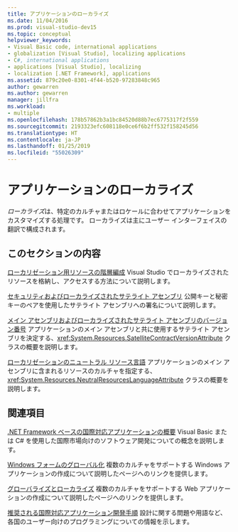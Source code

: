 ```yaml
---
title: アプリケーションのローカライズ
ms.date: 11/04/2016
ms.prod: visual-studio-dev15
ms.topic: conceptual
helpviewer_keywords:
- Visual Basic code, international applications
- globalization [Visual Studio], localizing applications
- C#, international applications
- applications [Visual Studio], localizing
- localization [.NET Framework], applications
ms.assetid: 879c20e0-8301-4f44-b520-97283848c965
author: gewarren
ms.author: gewarren
manager: jillfra
ms.workload:
- multiple
ms.openlocfilehash: 178b57862b3a1bc84520d88b7ec6775317f2f559
ms.sourcegitcommit: 2193323efc608118e0ce6f6b2ff532f158245d56
ms.translationtype: HT
ms.contentlocale: ja-JP
ms.lasthandoff: 01/25/2019
ms.locfileid: "55026309"
---
```

# <a name="localizing-applications"></a>アプリケーションのローカライズ

*ローカライズ*は、特定のカルチャまたはロケールに合わせてアプリケーションをカスタマイズする処理です。 ローカライズは主にユーザー インターフェイスの翻訳で構成されます。

## <a name="in-this-section"></a>このセクションの内容
 [ローカリゼーション用リソースの階層編成](../ide/hierarchical-organization-of-resources-for-localization.md) Visual Studio でローカライズされたリソースを格納し、アクセスする方法について説明します。

 [セキュリティおよびローカライズされたサテライト アセンブリ](../ide/security-and-localized-satellite-assemblies.md) 公開キーと秘密キーのペアを使用したサテライト アセンブリへの署名について説明します。

 [メイン アセンブリおよびローカライズされたサテライト アセンブリのバージョン番号](../ide/version-numbers-for-main-and-localized-satellite-assemblies.md) アプリケーションのメイン アセンブリと共に使用するサテライト アセンブリを決定する、<xref:System.Resources.SatelliteContractVersionAttribute> クラスの概要を説明します。

 [ローカリゼーションのニュートラル リソース言語](../ide/neutral-resources-languages-for-localization.md) アプリケーションのメイン アセンブリに含まれるリソースのカルチャを指定する、<xref:System.Resources.NeutralResourcesLanguageAttribute> クラスの概要を説明します。

## <a name="related-sections"></a>関連項目

 [.NET Framework ベースの国際対応アプリケーションの概要](../ide/introduction-to-international-applications-based-on-the-dotnet-framework.md) Visual Basic または C# を使用した国際市場向けのソフトウェア開発についての概念を説明します。

 [Windows フォームのグローバル化](/dotnet/framework/winforms/advanced/globalizing-windows-forms) 複数のカルチャをサポートする Windows アプリケーションの作成について説明したページへのリンクを提供します。

 [グローバライズとローカライズ](https://msdn.microsoft.com/Library/8ef3838e-9d05-4236-9dd0-ceecff9df80d) 複数のカルチャをサポートする Web アプリケーションの作成について説明したページへのリンクを提供します。

 [推奨される国際対応アプリケーション開発手順](/dotnet/standard/globalization-localization/best-practices-for-developing-world-ready-apps) 設計に関する問題や用語など、各国のユーザー向けのプログラミングについての情報を示します。